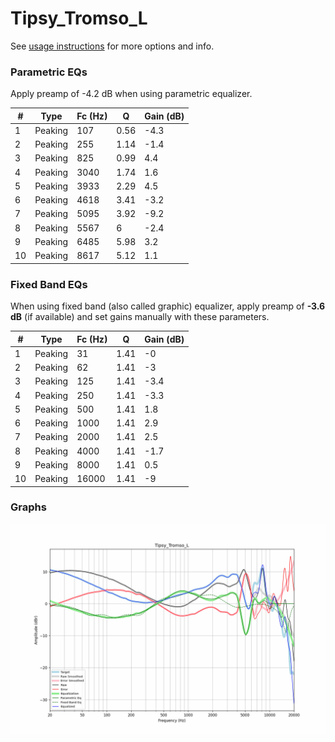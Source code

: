 # Tipsy_Tromso_L
See [usage instructions](https://github.com/jaakkopasanen/AutoEq#usage) for more options and info.

### Parametric EQs
Apply preamp of -4.2 dB when using parametric equalizer.

|   # | Type    |   Fc (Hz) |    Q |   Gain (dB) |
|-----|---------|-----------|------|-------------|
|   1 | Peaking |       107 | 0.56 |        -4.3 |
|   2 | Peaking |       255 | 1.14 |        -1.4 |
|   3 | Peaking |       825 | 0.99 |         4.4 |
|   4 | Peaking |      3040 | 1.74 |         1.6 |
|   5 | Peaking |      3933 | 2.29 |         4.5 |
|   6 | Peaking |      4618 | 3.41 |        -3.2 |
|   7 | Peaking |      5095 | 3.92 |        -9.2 |
|   8 | Peaking |      5567 | 6    |        -2.4 |
|   9 | Peaking |      6485 | 5.98 |         3.2 |
|  10 | Peaking |      8617 | 5.12 |         1.1 |

### Fixed Band EQs
When using fixed band (also called graphic) equalizer, apply preamp of **-3.6 dB** (if available) and set gains manually with these parameters.

|   # | Type    |   Fc (Hz) |    Q |   Gain (dB) |
|-----|---------|-----------|------|-------------|
|   1 | Peaking |        31 | 1.41 |        -0   |
|   2 | Peaking |        62 | 1.41 |        -3   |
|   3 | Peaking |       125 | 1.41 |        -3.4 |
|   4 | Peaking |       250 | 1.41 |        -3.3 |
|   5 | Peaking |       500 | 1.41 |         1.8 |
|   6 | Peaking |      1000 | 1.41 |         2.9 |
|   7 | Peaking |      2000 | 1.41 |         2.5 |
|   8 | Peaking |      4000 | 1.41 |        -1.7 |
|   9 | Peaking |      8000 | 1.41 |         0.5 |
|  10 | Peaking |     16000 | 1.41 |        -9   |

### Graphs
![](./Tipsy_Tromso_L.png)
